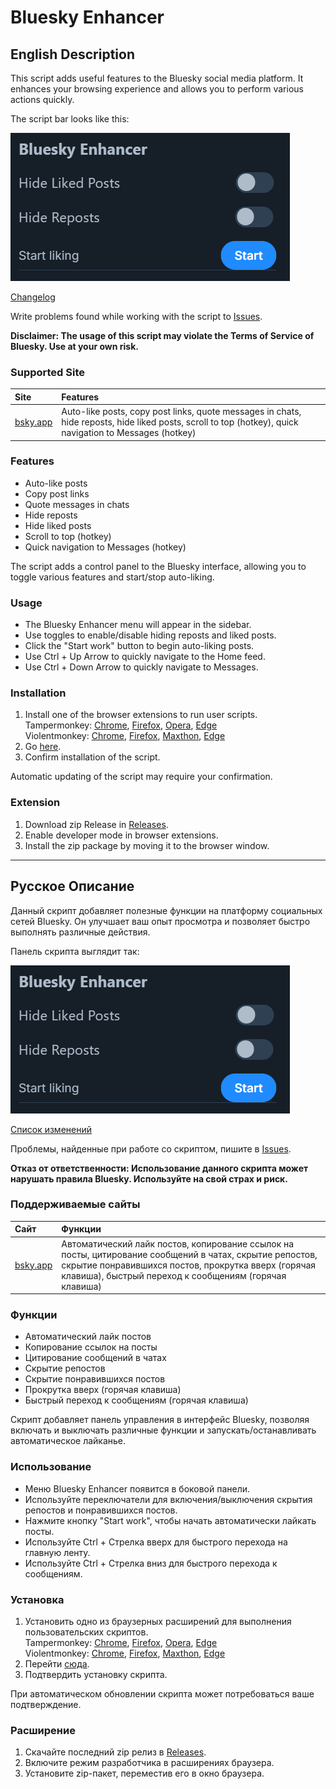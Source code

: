 # Bluesky Enhancer

## English Description
This script adds useful features to the Bluesky social media platform. It enhances your browsing experience and allows you to perform various actions quickly.

The script bar looks like this:

<img src="images/script_bar__v.1.0.png" title="The script bar" alt="The script bar">

[Changelog](CHANGELOG.md)

Write problems found while working with the script to [Issues](https://github.com/MAX1MDEV/BlueskyEnhancer/issues).

**Disclaimer: The usage of this script may violate the Terms of Service of Bluesky. Use at your own risk.**

### Supported Site
| Site               | Features
| :----------------- | :-----------------
| [bsky.app](https://bsky.app/) | Auto-like posts, copy post links, quote messages in chats, hide reposts, hide liked posts, scroll to top (hotkey), quick navigation to Messages (hotkey)

### Features
- Auto-like posts
- Copy post links
- Quote messages in chats
- Hide reposts
- Hide liked posts
- Scroll to top (hotkey)
- Quick navigation to Messages (hotkey)

The script adds a control panel to the Bluesky interface, allowing you to toggle various features and start/stop auto-liking.

### Usage
- The Bluesky Enhancer menu will appear in the sidebar.
- Use toggles to enable/disable hiding reposts and liked posts.
- Click the "Start work" button to begin auto-liking posts.
- Use Ctrl + Up Arrow to quickly navigate to the Home feed.
- Use Ctrl + Down Arrow to quickly navigate to Messages.

### Installation
1. Install one of the browser extensions to run user scripts.  
   Tampermonkey: [Chrome](https://chrome.google.com/webstore/detail/tampermonkey/dhdgffkkebhmkfjojejmpbldmpobfkfo), [Firefox](https://addons.mozilla.org/en-US/firefox/addon/tampermonkey/), [Opera](https://addons.opera.com/en/extensions/details/tampermonkey-beta/), [Edge](https://microsoftedge.microsoft.com/addons/detail/tampermonkey/iikmkjmpaadaobahmlepeloendndfphd)  
   Violentmonkey: [Chrome](https://chrome.google.com/webstore/detail/violentmonkey/jinjaccalgkegednnccohejagnlnfdag), [Firefox](https://addons.mozilla.org/en-US/firefox/addon/violentmonkey/), [Maxthon](https://extension.maxthon.com/detail/index.php?view_id=1680), [Edge](https://microsoftedge.microsoft.com/addons/detail/violentmonkey/eeagobfjdenkkddmbclomhiblgggliao)  
2. Go [here](/../../raw/main/BlueskyEnhancer.user.js).
3. Confirm installation of the script.

Automatic updating of the script may require your confirmation.

### Extension
1. Download zip Release in [Releases](https://github.com/MAX1MDEV/BlueskyEnhancer/releases).
2. Enable developer mode in browser extensions.
3. Install the zip package by moving it to the browser window.

***

## Русское Описание
Данный скрипт добавляет полезные функции на платформу социальных сетей Bluesky. Он улучшает ваш опыт просмотра и позволяет быстро выполнять различные действия.

Панель скрипта выглядит так:

<img src="images/script_bar__v.1.0.png" title="Панель скрипта" alt="Панель скрипта">

[Список изменений](CHANGELOG.md)

Проблемы, найденные при работе со скриптом, пишите в [Issues](https://github.com/MAX1MDEV/BlueskyEnhancer/issues).

**Отказ от ответственности: Использование данного скрипта может нарушать правила Bluesky. Используйте на свой страх и риск.**

### Поддерживаемые сайты
| Сайт               | Функции
| :----------------- | :-----------------
| [bsky.app](https://bsky.app/) | Автоматический лайк постов, копирование ссылок на посты, цитирование сообщений в чатах, скрытие репостов, скрытие понравившихся постов, прокрутка вверх (горячая клавиша), быстрый переход к сообщениям (горячая клавиша)

### Функции
- Автоматический лайк постов
- Копирование ссылок на посты
- Цитирование сообщений в чатах
- Скрытие репостов
- Скрытие понравившихся постов
- Прокрутка вверх (горячая клавиша)
- Быстрый переход к сообщениям (горячая клавиша)

Скрипт добавляет панель управления в интерфейс Bluesky, позволяя включать и выключать различные функции и запускать/останавливать автоматическое лайканье.

### Использование
- Меню Bluesky Enhancer появится в боковой панели.
- Используйте переключатели для включения/выключения скрытия репостов и понравившихся постов.
- Нажмите кнопку "Start work", чтобы начать автоматически лайкать посты.
- Используйте Ctrl + Стрелка вверх для быстрого перехода на главную ленту.
- Используйте Ctrl + Стрелка вниз для быстрого перехода к сообщениям.

### Установка
1. Установить одно из браузерных расширений для выполнения пользовательских скриптов.  
   Tampermonkey: [Chrome](https://chrome.google.com/webstore/detail/tampermonkey/dhdgffkkebhmkfjojejmpbldmpobfkfo?hl=ru), [Firefox](https://addons.mozilla.org/ru/firefox/addon/tampermonkey/), [Opera](https://addons.opera.com/ru/extensions/details/tampermonkey-beta/), [Edge](https://microsoftedge.microsoft.com/addons/detail/tampermonkey/iikmkjmpaadaobahmlepeloendndfphd?hl=ru-RU)  
   Violentmonkey: [Chrome](https://chrome.google.com/webstore/detail/violentmonkey/jinjaccalgkegednnccohejagnlnfdag?hl=ru), [Firefox](https://addons.mozilla.org/ru/firefox/addon/violentmonkey/), [Maxthon](https://extension.maxthon.com/detail/index.php?view_id=1680), [Edge](https://microsoftedge.microsoft.com/addons/detail/violentmonkey/eeagobfjdenkkddmbclomhiblgggliao?hl=ru-RU)   
2. Перейти [сюда](/../../raw/main/BlueskyEnhancer.user.js).
3. Подтвердить установку скрипта.

При автоматическом обновлении скрипта может потребоваться ваше подтверждение.

### Расширение
1. Скачайте последний zip релиз в [Releases](https://github.com/MAX1MDEV/BlueskyEnhancer/releases).
2. Включите режим разработчика в расширениях браузера.
3. Установите zip-пакет, переместив его в окно браузера.

